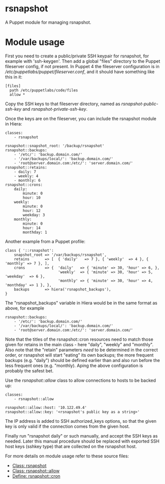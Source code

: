 # rsnapshot

A Puppet module for managing rsnapshot.

# Module usage

First you need to create a public/private SSH keypair for rsnapshot, for example
with 'ssh-keygen'. Then add a global "files" directory to the Puppet fileserver
config, if not present. In Puppet 4 the fileserver configuration is in
_/etc/puppetlabs/puppet/fileserver.conf_, and it should have something like this
in it:

    [files]
      path /etc/puppetlabs/code/files
      allow *

Copy the SSH keys to that fileserver directory, named as
_rsnapshot-public-ssh-key_ and _rsnapshot-private-ssh-key_.

Once the keys are on the fileserver, you can include the rsnapshot module in
Hiera:

    classes:
        - rsnapshot

    rsnapshot::snapshot_root: '/backup/rsnapshot'
    rsnapshot::backups:
        - '/etc/': 'backup.domain.com/'
        - '/var/backups/local/': 'backup.domain.com/'
        - 'root@server.domain.com:/etc/': 'server.domain.com/'
    rsnapshot::retains:
        - daily: 7
        - weekly: 4
        - monthly: 6
    rsnapshot::crons:
        daily:
            minute: 0
            hour: 10
        weekly:
            minute: 0
            hour: 12
            weekday: 3
        monthly:
            minute: 0
            hour: 14
            monthday: 1

Another example from a Puppet profile:

    class { '::rsnapshot':
        snapshot_root => '/var/backups/rsnapshot',
        retains       => [  { 'daily'   => 7 }, { 'weekly'  => 4 }, { 'monthly' => 7 }, ],
        crons         => {  'daily'   => { 'minute' => 30, 'hour' => 6, },
                            'weekly'  => { 'minute' => 30, 'hour' => 5, 'weekday'  => 6 },
                            'monthly' => { 'minute' => 30, 'hour' => 4, 'monthday' => 1 }, },
        backups       => hiera('rsnapshot_backups'),
    }

The "rsnapshot_backups" variable in Hiera would be in the same format as above, 
for example

    rsnapshot::backups:
        - '/etc/': 'backup.domain.com/'
        - '/var/backups/local/': 'backup.domain.com/'
        - 'root@server.domain.com:/etc/': 'server.domain.com/'

Note that the titles of the rsnapshot::cron resources need to match those given 
for retains in the main class - here "daily", "weekly" and "monthly". Also note 
that the "retain" parameters _need_ to be determined in the correct order, or 
rsnapshot will start "eating" its own backups; the more frequent backups (e.g. 
"daily") should be defined earlier than and also run before the less frequent 
ones (e.g. "monthly). Aping the above configuration is probably the safest bet.

Use the _rsnapshot::allow_ class to allow connections to hosts to be backed up:

    classes:
        - rsnapshot::allow
    
    rsnapshot::allow::host: '10.122.49.4'
    rsnapshot::allow::key: '<rsnapshot's public key as a string>'

The IP address is added to SSH authorized_keys options, so that the given key is 
only valid if the connection comes from the given host.

Finally run "rsnapshot daily" or such manually, and accept the SSH keys as 
needed. Later this manual procedure should be replaced with exported SSH host 
keys (sshkey type) that are collected on the rsnapshot host.

For more details on module usage refer to these source files:

* [Class: rsnapshot](manifests/init.pp)
* [Class: rsnapshot::allow](manifests/allow.pp)
* [Define: rsnapshot::cron](manifests/cron.pp)
